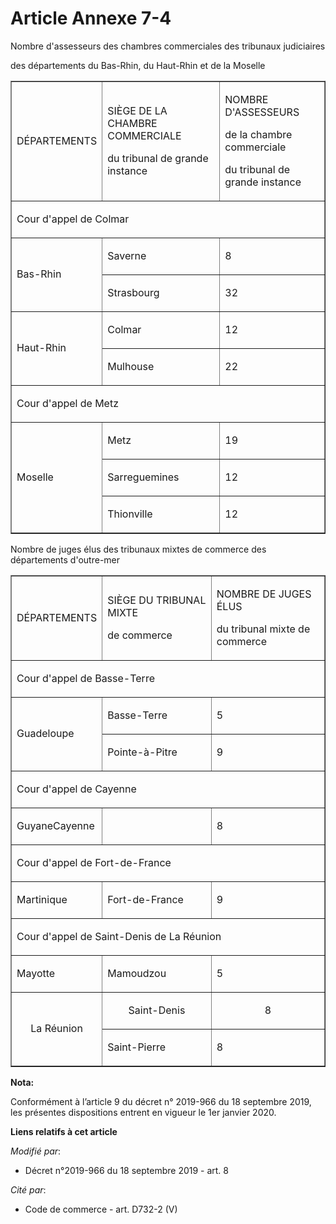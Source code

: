 # Article Annexe 7-4

Nombre d'assesseurs des chambres commerciales des   tribunaux judiciaires 

des départements du Bas-Rhin, du Haut-Rhin et de la Moselle 

<table align="center" border="1" cellpadding="0">
  <tbody>
    <tr>
      <td>

DÉPARTEMENTS 

</td>
      <td>

SIÈGE DE LA CHAMBRE COMMERCIALE 

du tribunal de grande instance 

</td>
      <td>

NOMBRE D'ASSESSEURS 

de la chambre commerciale 

du tribunal de grande instance 

</td>
    </tr>
    <tr>
      <td colspan="3">

Cour d'appel de Colmar 

</td>
    </tr>
    <tr>
      <td rowspan="2">

Bas-Rhin 

</td>
      <td>

Saverne 

</td>
      <td>

8 

</td>
    </tr>
    <tr>
      <td>

Strasbourg 

</td>
      <td>

32 

</td>
    </tr>
    <tr>
      <td rowspan="2">

Haut-Rhin 

</td>
      <td>

Colmar 

</td>
      <td>

12 

</td>
    </tr>
    <tr>
      <td>

Mulhouse 

</td>
      <td>

22 

</td>
    </tr>
    <tr>
      <td colspan="3">

Cour d'appel de Metz 

</td>
    </tr>
    <tr>
      <td rowspan="3">

Moselle 

</td>
      <td>

Metz 

</td>
      <td>

19 

</td>
    </tr>
    <tr>
      <td>

Sarreguemines 

</td>
      <td>

12 

</td>
    </tr>
    <tr>
      <td>

Thionville 

</td>
      <td>

12 

</td>
    </tr>
  </tbody>
</table>

Nombre de juges élus des tribunaux mixtes de commerce des départements d'outre-mer 

<table align="center" border="1" cellpadding="0">
  <tbody>
    <tr>
      <td>

DÉPARTEMENTS 

</td>
      <td>

SIÈGE DU TRIBUNAL MIXTE 

de commerce 

</td>
      <td>

NOMBRE DE JUGES ÉLUS 

du tribunal mixte de commerce 

</td>
    </tr>
    <tr>
      <td colspan="3">

Cour d'appel de Basse-Terre 

</td>
    </tr>
    <tr>
      <td rowspan="2">

Guadeloupe 

</td>
      <td>

Basse-Terre 

</td>
      <td>

5 

</td>
    </tr>
    <tr>
      <td>

Pointe-à-Pitre 

</td>
      <td>

9 

</td>
    </tr>
    <tr>
      <td colspan="3">

Cour d'appel de Cayenne 

</td>
    </tr>
    <tr>
      <td>GuyaneCayenne</td>
      <td>

</td>
      <td>

8 

</td>
    </tr>
    <tr>
      <td colspan="3">

Cour d'appel de Fort-de-France 

</td>
    </tr>
    <tr>
      <td>

Martinique 

</td>
      <td>

Fort-de-France 

</td>
      <td>

9 

</td>
    </tr>
    <tr>
      <td colspan="3">

Cour d'appel de Saint-Denis de La Réunion 

</td>
    </tr>
    <tr>
      <td>

Mayotte 

</td>
      <td>

Mamoudzou 

</td>
      <td>

5 

</td>
    </tr>
    <tr>
      <td align="center" rowspan="2">

La Réunion 

</td>
      <td align="center">

Saint-Denis 

</td>
      <td align="center">

8 

</td>
    </tr>
    <tr>
      <td>

Saint-Pierre 

</td>
      <td>

8

</td>
    </tr>
  </tbody>
</table>

**Nota:**

Conformément à l’article 9 du décret n° 2019-966 du 18 septembre 2019, les présentes dispositions entrent en vigueur le 1er
janvier 2020.

**Liens relatifs à cet article**

_Modifié par_:

  - Décret n°2019-966 du 18 septembre 2019 - art. 8

_Cité par_:

  - Code de commerce - art. D732-2 (V)
